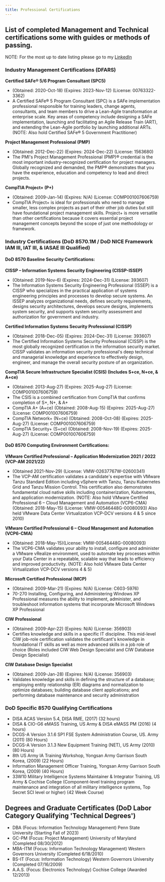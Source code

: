 ```yaml
---
title: Professional Certifications
---
```


## List of completed Management and Technical certifications some with guides or methods of passing.

NOTE: For the most up to date listing please go to my [LinkedIn](https://www.linkedin.com/in/clarkemoyer)

### Industry Management Certifications (DFARS)

**Certified SAFe® 5/6 Program Consultant (SPC5)**
- (Obtained: 2020-Oct-18) (Expires: 2023-Nov-12) (License: 00763322-3362)
- A Certified SAFe® 5 Program Consultant (SPC) is a SAFe implementation professional responsible for training leaders, change agents, consultants, and team members to drive a Lean-Agile transformation at enterprise scale. Key areas of competency include designing a SAFe implementation, launching and facilitating an Agile Release Train (ART), and extending the Lean-Agile portfolio by launching additional ARTs. (NOTE: Also hold Certified SAFe® 5 Government Practitioner)

**Project Management Professional (PMP)**
- (Obtained: 2012-Dec-22) (Expires: 2024-Dec-22) (License: 1563680)
- The PMI's Project Management Professional (PMP)® credential is the most important industry-recognized certification for project managers. Globally recognized and demanded, the PMP® demonstrates that you have the experience, education and competency to lead and direct projects.

**CompTIA Project+ (P+)**
- (Obtained: 2009-Jan-14) (Expires: N/A) (License: COMP001007606759)
- CompTIA Project+ is ideal for professionals who need to manage smaller, less complex projects as part of their other job duties but still have foundational project management skills. Project+ is more versatile than other certifications because it covers essential project management concepts beyond the scope of just one methodology or framework.

### Industry Certifications (DoD 8570.1M / DoD NICE Framework IAM III, IAT III, & IASAE III Qualified)

#### DoD 8570 Baseline Security Certifications:

**CISSP – Information Systems Security Engineering (CISSP-ISSEP)**
- (Obtained: 2019-Nov-6) (Expires: 2024-Dec-31) (License: 393607)
- The Information Systems Security Engineering Professional (ISSEP) is a CISSP who specializes in the practical application of systems engineering principles and processes to develop secure systems. An ISSEP analyzes organizational needs, defines security requirements, designs security architectures, develops secure designs, implements system security, and supports system security assessment and authorization for government and industry.

**Certified Information Systems Security Professional (CISSP)**
- (Obtained: 2018-Dec-05) (Expires: 2024-Dec-31) (License: 393607)
- The Certified Information Systems Security Professional (CISSP) is the most globally recognized certification in the information security market. CISSP validates an information security professional's deep technical and managerial knowledge and experience to effectively design, engineer, and manage the overall security posture of an organization.

**CompTIA Secure Infrastructure Specialist (CSIS) (Includes S+ce, N+ce, & A+ce)**
- (Obtained: 2013-Aug-27) (Expires: 2025-Aug-27) (License: COMP001007606759)
- The CSIS is a combined certification from CompTIA that confirms completion of S+, N+, & A+
- CompTIA A+ (A+ce) (Obtained: 2008-Aug-15) (Expires: 2025-Aug-27) (License: COMP001007606759)
- CompTIA Network+ (N+ce) (Obtained: 2008-Oct-08) (Expires: 2025-Aug-27) (License: COMP001007606759)
- CompTIA Security+ (S+ce) (Obtained: 2008-Nov-19) (Expires: 2025-Aug-27) (License: COMP001007606759)

#### DoD 8570 Computing Environment Certifications:

**VMware Certified Professional – Application Modernization 2021 / 2022 (VCP-AM 2021/22)**
- (Obtained 2021-Nov-29) (License: VMW-02637767W-02600341)
- The VCP-AM certification validates a candidate's expertise with VMware Tanzu Standard Edition including vSphere with Tanzu, Tanzu Kubernetes Grid and Tanzu Mission Control. This certification also demonstrates fundamental cloud native skills including containerization, Kubernetes, and application modernization. (NOTE: Also hold VMware Certified Professional 6 – Cloud Management and Automation (VCP6-CMA) (Obtained: 2018-May-15) (License: VMW-00546448G-00080093) Also held VMware Data Center Virtualization VCP-DCV versions 4 & 5 since 2010)

**VMware Certified Professional 6 – Cloud Management and Automation (VCP6-CMA)**
- (Obtained: 2018-May-15)(License: VMW-00546448G-00080093)
- The VCP6-CMA validates your ability to install, configure and administer a VMware vRealize environment, used to automate key processes within your Data Center in a repeatable, scalable way that leads to efficiency and improved productivity. (NOTE: Also hold VMware Data Center Virtualization VCP-DCV versions 4 & 5)

**Microsoft Certified Professional (MCP)**
- (Obtained: 2009-Mar-21) (Expires: N/A) (License: C603-5976)
- 70-270 Installing, Configuring, and Administering Windows XP Professional measures the ability to implement, administer, and troubleshoot information systems that incorporate Microsoft Windows XP Professional

**CIW Professional**
- (Obtained: 2009-Apr-22) (Expires: N/A) (License: 356903)
- Certifies knowledge and skills in a specific IT discipline. This mid-level CIW job-role certification validates the certificant's knowledge in foundational IT skills as well as more advanced skills in a job role of choice (Roles included CIW Web Design Specialist and CIW Database Design Specialist)

**CIW Database Design Specialist**
- (Obtained: 2009-Jan-28) (Expires: N/A) (License: 356903)
- Validates knowledge and skills in defining the structure of a database; employing entity relationship (ER) diagrams and normalization to optimize databases; building database client applications; and performing database maintenance and security administration

### DoD Specific 8570 Qualifying Certifications
- DISA ACAS Version 5.4, DISA RME, (2017) (32 hours)
- DISA & CIO-G6 eMASS Training, US Army & DISA eMASS PM (2016) (4 hours)
- DCGS-A Version 3.1.6 SP1 FSE System Administration Course, US. Army (2011) (80 Hours)
- DCGS-A Version 3.1.3 New Equipment Training (NET), US Army (2010) (80 Hours)
- 8th US Army IA Training Workshop, Yongsan Army Garrison South Korea, (2009) (22 Hours)
- Information Management Officer Training, Yongsan Army Garrison South Korea, (2009) (40 Hours)
- 33W10 Military Intelligence Systems Maintainer & Integrator Training, US Army & Cochise College (Component-level training program maintenance and integration of all military intelligence systems, Top Secret SCI level or higher) (42 Week Course)

## Degrees and Graduate Certificates (DoD Labor Category Qualifying 'Technical Degrees')

- DBA (Focus: Information Technology Management) Penn State University (Starting Fall of 2023)
- GC-PM (Focus: Project Management) University of Maryland (Completed 08/30/2012)
- MBA-ITM (Focus: Information Technology Management) Western Governors University (Completed 6/18/2010)
- BS-IT (Focus: Information Technology) Western Governors University (Completed 07/16/2009)
- A.A.S. (Focus: Electronics Technology) Cochise College (Awarded 12/2013)